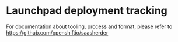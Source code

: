 # Launchpad deployment tracking

For documentation about tooling, process and format, please refer to https://github.com/openshiftio/saasherder